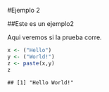 #Ejemplo 2

##Este es un ejemplo2

Aqui veremos si la prueba corre.



```r
x <- ("Hello")
y <- ("World!")
z <- paste(x,y)
z
```

```
## [1] "Hello World!"
```
